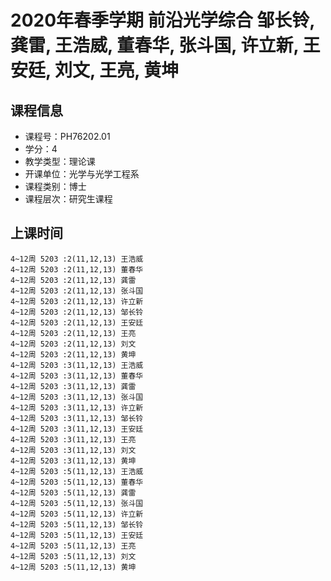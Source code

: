 # 2020年春季学期 前沿光学综合 邹长铃, 龚雷, 王浩威, 董春华, 张斗国, 许立新, 王安廷, 刘文, 王亮, 黄坤






## 课程信息

- 课程号：PH76202.01
- 学分：4
- 教学类型：理论课
- 开课单位：光学与光学工程系
- 课程类别：博士
- 课程层次：研究生课程

## 上课时间

```
4~12周 5203 :2(11,12,13) 王浩威
4~12周 5203 :2(11,12,13) 董春华
4~12周 5203 :2(11,12,13) 龚雷
4~12周 5203 :2(11,12,13) 张斗国
4~12周 5203 :2(11,12,13) 许立新
4~12周 5203 :2(11,12,13) 邹长铃
4~12周 5203 :2(11,12,13) 王安廷
4~12周 5203 :2(11,12,13) 王亮
4~12周 5203 :2(11,12,13) 刘文
4~12周 5203 :2(11,12,13) 黄坤
4~12周 5203 :3(11,12,13) 王浩威
4~12周 5203 :3(11,12,13) 董春华
4~12周 5203 :3(11,12,13) 龚雷
4~12周 5203 :3(11,12,13) 张斗国
4~12周 5203 :3(11,12,13) 许立新
4~12周 5203 :3(11,12,13) 邹长铃
4~12周 5203 :3(11,12,13) 王安廷
4~12周 5203 :3(11,12,13) 王亮
4~12周 5203 :3(11,12,13) 刘文
4~12周 5203 :3(11,12,13) 黄坤
4~12周 5203 :5(11,12,13) 王浩威
4~12周 5203 :5(11,12,13) 董春华
4~12周 5203 :5(11,12,13) 龚雷
4~12周 5203 :5(11,12,13) 张斗国
4~12周 5203 :5(11,12,13) 许立新
4~12周 5203 :5(11,12,13) 邹长铃
4~12周 5203 :5(11,12,13) 王安廷
4~12周 5203 :5(11,12,13) 王亮
4~12周 5203 :5(11,12,13) 刘文
4~12周 5203 :5(11,12,13) 黄坤
```

